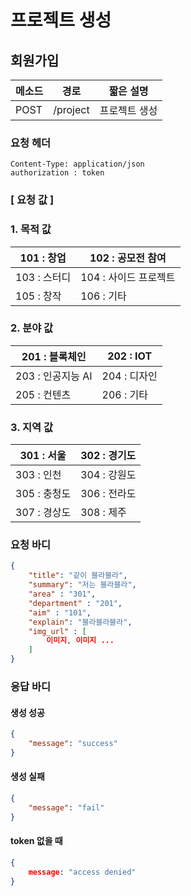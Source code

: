# 프로젝트 생성

## 회원가입

| 메소드 | 경로     | 짧은 설명     |
| ------ | -------- | ------------- |
| POST   | /project | 프로젝트 생성 |

### 요청 헤더

```
Content-Type: application/json
authorization : token
```

###  [ 요청 값 ]

### 1. 목적 값

| 101 : 창업    | 102 : 공모전 참여     |
| ------------- | --------------------- |
| 103 :  스터디 | 104 : 사이드 프로젝트 |
| 105 : 창작    | 106 : 기타            |

### 2. 분야 값

| 201 : 블록체인     | 202 : IOT    |
| ------------------ | ------------ |
| 203 :  인공지능 AI | 204 : 디자인 |
| 205 : 컨텐츠       | 206 : 기타   |

### 3. 지역 값

| 301 : 서울   | 302 : 경기도 |
| ------------ | ------------ |
| 303 :  인천  | 304 : 강원도 |
| 305 : 충청도 | 306 : 전라도 |
| 307 : 경상도 | 308 : 제주   |



### 요청 바디

```json
{
    "title": "같이 블라블라",
    "summary": "저는 블라블라",
	"area" : "301",
	"department" : "201",
	"aim" : "101",
    "explain": "블라블라블라",
    "img_url" : [
        이미지, 이미지 ...
    ]
}
```

### 응답 바디

#### 생성 성공

```json
{
    "message": "success"
}
```

#### 생성 실패

```json
{
    "message": "fail"
}
```

#### token 없을 때

```json
{
    message: "access denied"
}
```

